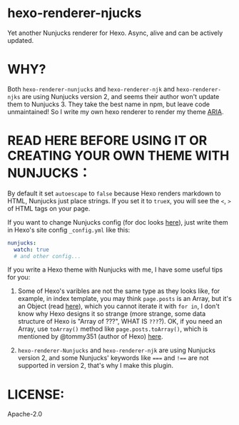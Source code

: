 hexo-renderer-njucks
==================

Yet another Nunjucks renderer for Hexo. Async, alive and can be actively updated.

# WHY?

Both `hexo-renderer-nunjucks` and `hexo-renderer-njk` and `hexo-renderer-njks` are using Nunjucks version 2, and seems their author won't update them to Nunjucks 3. They take the best name in npm, but leave code unmaintained! So I write my own hexo renderer to render my theme [ARIA](https://github.com/AlynxZhou/hexo-theme-aria).

# READ HERE BEFORE USING IT OR CREATING YOUR OWN THEME WITH NUNJUCKS：

By default it set `autoescape` to `false` because Hexo renders markdown to HTML,
Nunjucks just place strings. If you set it to `true`x, you will see the `<`, `>` of
HTML tags on your page.

If you want to change Nunjucks config (for doc looks [here](https://mozilla.github.io/Nunjucks/cn/api.html#configure)), just write them in Hexo's site config `_config.yml` like this:

```yaml
nunjucks:
  watch: true
  # and other config...
```

If you write a Hexo theme with Nunjucks with me, I have some useful tips for you:

  1. Some of Hexo's varibles are not the same type as they looks like, for example, in index template, you may think `page.posts` is an Array, but it's an Object (read [here](https://hexo.io/docs/variables.html#Page-Variables)), which you cannot iterate it with `for in`, I don't know why Hexo designs it so strange (more strange, some data structure of Hexo is "Array of ???", WHAT IS `???`?). OK, if you need an Array, use `toArray()` method like `page.posts.toArray()`, which is mentioned by @tommy351 (author of Hexo) [here](https://github.com/hexojs/hexo/issues/232#issuecomment-42256839).

  2. `hexo-renderer-Nunjucks` and `hexo-renderer-njk` are using Nunjucks version 2, and some Nunjucks' keywords like `===` and `!==` are not supported in version 2, that's why I make this plugin.

# LICENSE:

Apache-2.0
